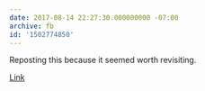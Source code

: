 ```yaml
---
date: 2017-08-14 22:27:30.000000000 -07:00
archive: fb
id: '1502774850'
---
```


Reposting this because it seemed worth revisiting. 

[Link](https://www.poetryfoundation.org/poems/89897/good-bones)
